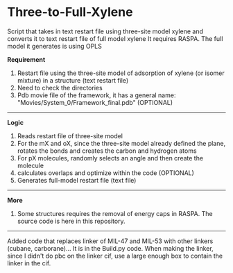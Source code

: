 # Three-to-Full-Xylene
Script that takes in text restart file using three-site model xylene and converts it to text restart file of full model xylene
It requires RASPA.
The full model it generates is using OPLS

**Requirement**
1. Restart file using the three-site model of adsorption of xylene (or isomer mixture) in a structure (text restart file)
2. Need to check the directories
3. Pdb movie file of the framework, it has a general name: "Movies/System_0/Framework_final.pdb" (OPTIONAL)
********************************************************************************************************************************************
**Logic**
1. Reads restart file of three-site model
2. For the mX and oX, since the three-site model already defined the plane, rotates the bonds and creates the carbon and hydrogen atoms
3. For pX molecules, randomly selects an angle and then create the molecule
4. calculates overlaps and optimize within the code (OPTIONAL)
5. Generates full-model restart file (text file)
******************************************************************************************************************************************
**More**
1. Some structures requires the removal of energy caps in RASPA. The source code is here in this repository.
*******************************************************************************************************************************************
Added code that replaces linker of MIL-47 and MIL-53 with other linkers (cubane, carborane)... It is in the Build.py code.
When making the linker, since I didn't do pbc on the linker cif, use a large enough box to contain the linker in the cif. 
